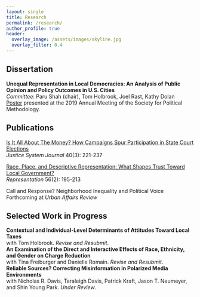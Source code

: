 ```yaml
---
layout: single
title: Research
permalink: /research/
author_profile: true
header:
  overlay_image: /assets/images/skyline.jpg
  overlay_filter: 0.4
---
```


## Dissertation

**Unequal Representation in Local Democracies: An Analysis of Public Opinion and Policy Outcomes in U.S. Cities** <br>
_Committee_: Paru Shah (chair), Tom Holbrook, Joel Rast, Kathy Dolan <br>
[Poster](https://ajheideman.github.io/Heideman_PolMeth19_Poster.pdf) presented at the 2019 Annual Meeting of the Society for Political Methodology.
<!--<a href="https://ajheideman.github.io/ajheideman.github.io/resources/Heideman_PolMeth19_Poster.pdf" target="_blank">Poster </a> presented at the 2019 annual meeting of the Society for Political Methodology. <br> -->


## Publications
<!-- <a href="https://ajheideman.github.io/ajheideman.github.io/resources/Is It All About the Money How Campaigns Spur Participation in State Court Elections.pdf" target="_blank">**Is It All About The Money? How Campaigns Spur Participation in State Court Elections** </a> -->
[Is It All About The Money? How Campaigns Spur Participation in State Court Elections](https://ajheideman.github.io/Is_It_All_About_the_Money.pdf)
<br>
_Justice System Journal_ 40(3): 221-237


[Race, Place, and Descriptive Representation: What Shapes Trust Toward Local Government?](https://ajheideman.github.io/Race_Place_Representation.pdf)
<br>
_Representation_ 56(2): 195-213

Call and Response? Neighborhood Inequality and Political Voice <br>
Forthcoming at _Urban Affairs Review_

## Selected Work in Progress
**Contextual and Individual-Level Determinants of Attitudes Toward Local Taxes** <br>
with Tom Holbrook. _Revise and Resubmit_.<br>
**An Examination of the Direct and Interactive Effects of Race, Ethnicity, and Gender on Charge Reduction** <br> 
with Tina Freiburger and Danielle Romain. _Revise and Resubmit_.<br>
**Reliable Sources? Correcting Misinformation in Polarized Media Environments** <br>
with Nicholas R. Davis, Taraleigh Davis, Patrick Kraft, Jason T. Neumeyer, and Shin Young Park. _Under Review_.<br>
  


